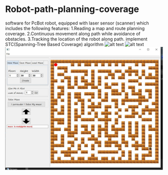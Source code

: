 # Robot-path-planning-coverage
software for PcBot robot, equipped with laser sensor (scanner) which includes the following features:
1.Reading a map and route planning coverage.
2.Continuous movement along path while avoidance of obstacles.
3.Tracking the location of the robot along path.
implement STC(Spanning-Tree Based Coverage) algorithm
![alt text](https://github.com/eldariko/Robot-path-planning-coverage/blob/master/roboticLabMap.png?raw=true)
![alt text](https://github.com/eldariko/Robot-path-planning-coverage/blob/master/inflateMap.png?raw=true)
![alt text](https://github.com/eldariko/3D-Maze/blob/master/Capture.JPG?raw=true)
